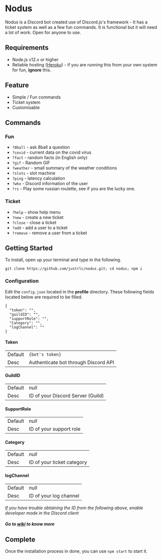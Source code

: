 # Nodus
Nodus is a Discord bot created use of Discord.js's framework - It has a ticket system as well as a few fun commands. It is functional but it will need a lot of work. Open for anyone to use.

## Requirements

- Node.js v12.x or higher
- Reliable hosting ([Heroku](https://heroku.com)) - if you are running this from your own system for fun, **ignore** this.

## Feature

- Simple / Fun commands
- Ticket system
- Customisable

## Commands

### Fun
- `?8ball` - ask 8ball a question
- `?covid` - current data on the covid virus
- `?fact` - random facts (in English only)
- `?gif` - Random GIF
- `?weather` - small summary of the weather conditions
- `?slots` - slot machine
- `?ping` - latency calculation
- `?who` - Discord information of the user
- `?rs` - Play some russian roulette, see if you are the lucky one.


### Ticket
- `?help` - show help menu
- `?new` -  create a new ticket
- `?close` - close a ticket
- `?add` - add a user to a ticket
- `?remove` - remove a user from a ticket

## Getting Started

To install, open up your terminal and type in the following.
```
git clone https://github.com/justrlc/nodus.git; cd nodus; npm i
```

### Configuration
Edit the `config.json` located in the **profile** directory. These following fields located below are required to be filled.

```
{
  "token": "",
  "guildID": "",
  "supportRole": "",
  "Category": "",
  "logChannel": ""
}
```

#### Token

|   | |
| ------------- | ------------- |
| Default  | ``{bot's token}``  |
| Desc  | Authenticate bot through Discord API  |

#### GuildID

|   | |
| ------------- | ------------- |
| Default  | *null* |
| Desc  | ID of your Discord Server (Guild)  |

#### SupportRole

|   | |
| ------------- | ------------- |
| Default  | *null* |
| Desc  | ID of your support role  |

#### Category

|   | |
| ------------- | ------------- |
| Default  | *null* |
| Desc  | ID of your ticket category  |

#### logChannel

|   | |
| ------------- | ------------- |
| Default  | *null* |
| Desc  | ID of your log channel  |

*If you have trouble obtaining the ID from the following above, enable developer mode in the Discord client*

##### Go to [wiki](https://github.com/justrlc/nodus/wiki) to know more

## Complete
Once the installation process in done, you can use `npm start` to start it.
